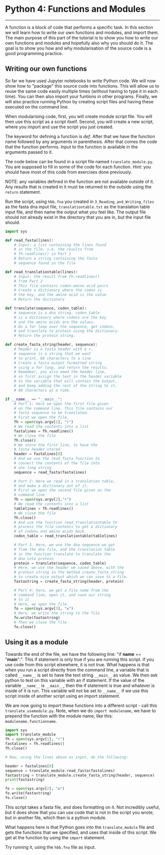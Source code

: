 # Python 4: Functions and Modules
-----------------------

A function is a block of code that performs a specific task. In this section we
will learn how to write our own functions and modules, and import them. The main purpose of this part of the tutorial is to show you how to write our own functions and modules and hopefully also why you should do it. The goal is to show you how and why modularisation of the source code is a good programming practice.

## Writing our own functions

So far we have used Jupyter notebooks to write Python code. We will now show how to "package" this source code into functions. This will allow us to reuse the same code easily multiple times (without having to type it in each time). You can then also import your funtions in other programs. Finally, we will also practice running Python by creating script files and having these executed on the command line.

When modularising code, first, you will create module script file. You will then use this script as a script itself. Second, you will create a new script, where you import and use the script you just created.

The keyword for defining a function is *def*. After that we have the function name followed by any arguments in parenthesis. After that comes the code that the function performs. Input to the function is available in the arguments passed to it.

The code below can be found in a script file named `translate_module.py`. You are supposed to fill in some of the code for each function. Hint: you should have most of this code from exercises done previously.

NOTE: any variables defined in the function are not available outside of it. Any results that is created in it must be returned to the outside using the `return` statement.

Run the script, using `hbb.fna` you created in `3_Reading_and_Writing_files` as the fasta dna input file, `translationtable.txt` as the translation table input file, and then name the output what you feel like. The output file should not already exist in the directory that you are in, but the input file should.


```Python
import sys

def read_fasta(lines):
    # Input: a list containing the lines found
    # in the file, i.e. the results from
    # fh.readlines() in Part 1
    # Return a string containing the fasta
    # sequence found in the file

def read_translationtable(lines):
    # Input: the result from fh.readlines()
    # from Part 2
    # This file contains codon-amino acid pairs
    # Create a dictionary where the codon is
    # the key, and the amino acid is the value
    # Return the dictionary

def translate(sequence, codon_table):
    # sequence is a dna string, codon_table
    # is a dictionary where codons are the key
    # and the amino acids are the values.
    # Do a for loop over the sequence, get codons,
    # and translate to protein using the dictionary.
    # Return the protein string.

def create_fasta_string(header, sequence):
    # header is a fasta header with a >,
    # sequence is a string that we want
    # to print, 60 characters to a line
    # Create a fasta output formatted string
    # using a for loop, and return the results.
    # Remember, you also need the header line,
    # so first assign the text in the header variable
    # to the variable that will contain the output,
    # and keep adding the rest of the string to it,
    # 60 characters at a time.

if __name__ == "__main__":
    # Part 1: here we open the first file given
    # on the command line. This file contains our
    # fasta sequence to be translated.
    # First we open the file,
    fh = open(sys.argv[1], "r")
    # We read the contents into a list
    fastalines = fh.readlines()
    # We close the file
    fh.close()
    # We store the first line, to have the
    # fasta header stored
    header = fastalines[0]
    # And we use the read_fasta function to
    # convert the contents of the file into
    # one long string
    sequence = read_fasta(fastalines)

    # Part 2: Here we read in a translation table,
    # and make a dictionary out of it.
    # First we open the second file given on the
    # command line
    fh = open(sys.argv[2],"r")
    # We read the contents into a list
    tablelines = fh.readlines()
    # We close the file
    fh.close()
    # And use the function read_translationtable to
    # process the file contents to get a dictionary
    # of codons and amino acids back.
    codon_table = read_translationtable(tablelines)

    # Part 3. Here, we use the dna sequence we got
    # from the dna file, and the translation table
    # in the function translate to translate the
    # dna into protein
    protein = translate(sequence, codon_table)
    # Here, we use the header we saved above, with the
    # protein string in the method create_fasta_string
    # to create nice output which we can save to a file.
    fastastring = create_fasta_string(header, protein)

    # Part 4: here, we get a file name from the
    # command line, open it, and save our string
    # to it
    # Here, we open the file.
    fo = open(sys.argv[3], "w")
    # Here, we write the string to the file
    fo.write(fastastring)
    # Then we close the file
    fo.close()

```

## Using it as a module

Towards the end of the file, we have the following line: "if __name__ == "__main__":". This if statement is only true if you are running this script. If you use code from this script elsewhere, it is not true. What happens is that when you run a script directly from the command line, a variable that is called `__name__` is set to have the text string `__main__` as value.  We then ask python to test on this variable with an if statement. If the value of the variable `__name__` is `__main__`, then the if statement is true and whatever is inside of it is run. This variable will not be set to `__name__` if we use this script inside of another script using an import statement.

We are now going to import these functions into a different script - call this `translate_usemodule.py`. Note, when we do `import modulename`, we have to prepend the function with the module name, like this: `modulename.functionname`.


```Python
import sys
import translate_module
fh = open(sys.argv[1], "r")
fastalines = fh.readlines()
fh.close()

# Now, using the lines above as input, do the following:

header = fastalines[0]
sequence = translate_module.read_fasta(fastalines)
fastastring = translate_module.create_fasta_string(header, sequence)
print(fastastring)

fo = open(sys.argv[2], "w")
fo.write(fastastring)
fo.close()

```
This script takes a fasta file, and does formatting on it. Not incredibly useful, but it does show that you can use code that is not in the script you wrote, but in another file, which then is a python module.

What happens here is that Python goes into the `translate_module` file and gets the functions that we specified, and uses that inside of this script. We get at the function by using the `import` statement.

Try running it, using the `hbb.fna` file as input.
